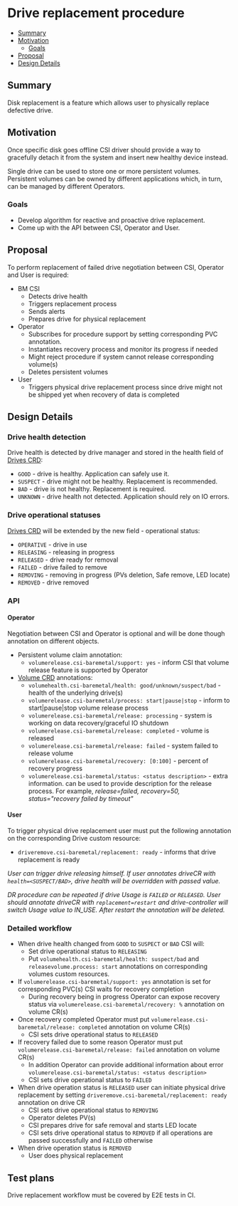 # Drive replacement procedure
<!-- toc -->
- [Summary](#summary)
- [Motivation](#motivation)
  - [Goals](#goals)
- [Proposal](#proposal)  
- [Design Details](#design-details)  
<!-- /toc -->
## Summary
Disk replacement is a feature which allows user to physically replace defective drive.

## Motivation
Once specific disk goes offline CSI driver should provide a way to gracefully detach it from the system and insert new healthy device instead.

Single drive can be used to store one or more persistent volumes. Persistent volumes can be owned by different applications which, in turn, can be managed by different Operators.

### Goals
- Develop algorithm for reactive and proactive drive replacement.
- Come up with the API between CSI, Operator and User.

## Proposal
To perform replacement of failed drive negotiation between CSI, Operator and User is required:

* BM CSI
  - Detects drive health
  - Triggers replacement process
  - Sends alerts
  - Prepares drive for physical replacement
* Operator
  - Subscribes for procedure support by setting corresponding PVC annotation.
  - Instantiates recovery process and monitor its progress if needed
  - Might reject procedure if system cannot release corresponding volume(s)
  - Deletes persistent volumes
* User
  - Triggers physical drive replacement process since drive might not be shipped yet when recovery of data is completed
## Design Details
### Drive health detection
Drive health is detected by drive manager and stored in the health field of [Drives CRD](https://github.com/dell/csi-baremetal/blob/master/charts/csi-baremetal-driver/crds/csi-baremetal.dell.com_drives.yaml): 
- `GOOD` - drive is healthy. Application can safely use it.
- `SUSPECT` - drive might not be healthy. Replacement is recommended.
- `BAD` - drive is not healthy. Replacement is required.
- `UNKNOWN` - drive health not detected. Application should rely on IO errors.
### Drive operational statuses
[Drives CRD](https://github.com/dell/csi-baremetal/blob/master/charts/csi-baremetal-driver/crds/csi-baremetal.dell.com_drives.yaml) will be extended by the new field - operational status: 
- `OPERATIVE` - drive in use
- `RELEASING` - releasing in progress
- `RELEASED` - drive ready for removal
- `FAILED` - drive failed to remove
- `REMOVING` - removing in progress (PVs deletion, Safe remove, LED locate)
- `REMOVED` - drive removed
### API
#### Operator
Negotiation between CSI and Operator is optional and will be done though annotation on different objects.
* Persistent volume claim annotation:
  - `volumerelease.csi-baremetal/support: yes` - inform CSI that volume release feature is supported by Operator
* [Volume CRD](https://github.com/dell/csi-baremetal/blob/master/charts/csi-baremetal-driver/crds/csi-baremetal.dell.com_volumes.yaml) annotations:
  - `volumehealth.csi-baremetal/health: good/unknown/suspect/bad` - health of the underlying drive(s) 
  - `volumerelease.csi-baremetal/process: start|pause|stop` - inform to start|pause|stop volume release process
  - `volumerelease.csi-baremetal/release: processing` - system is working on data recovery/graceful IO shutdown
  - `volumerelease.csi-baremetal/release: completed` - volume is released
  - `volumerelease.csi-baremetal/release: failed` - system failed to release volume
  - `volumerelease.csi-baremetal/recovery: [0:100]` - percent of recovery progress
  - `volumerelease.csi-baremetal/status: <status description>` - extra information. can be used to provide description for the release process. For example, *release=failed, recovery=50, status="recovery failed by timeout"*
#### User
To trigger physical drive replacement user must put the following annotation on the corresponding Drive custom resource:
  - `driveremove.csi-baremetal/replacement: ready` - informs that drive replacement is ready

*User can trigger drive releasing himself. If user annotates driveCR with `health=<SUSPECT/BAD>`, drive health will be overridden with passed value.*

*DR procedure can be repeated if drive Usage is `FAILED` or `RELEASED`. User should annotate driveCR with `replacement=restart` and drive-controller will switch Usage value to IN_USE. After restart the annotation will be deleted.* 
### Detailed workflow
* When drive health changed from `GOOD` to `SUSPECT` or `BAD` CSI will:
  - Set drive operational status to `RELEASING`
  - Put `volumehealth.csi-baremetal/health: suspect/bad` and `releasevolume.process: start` annotations on corresponding volumes custom resources.    
* If `volumerelease.csi-baremetal/support: yes` annotation is set for corresponding PVC(s) CSI waits for recovery completion
  - During recovery being in progress Operator can expose recovery status via `volumerelease.csi-baremetal/recovery: %` annotation on volume CR(s)
* Once recovery completed Operator must put `volumerelease.csi-baremetal/release: completed` annotation on volume CR(s)
  - CSI sets drive operational status to `RELEASED`
* If recovery failed due to some reason Operator must put `volumerelease.csi-baremetal/release: failed` annotation on volume CR(s)
  - In addition Operator can provide additional information about error `volumerelease.csi-baremetal/status: <status description>`
  - CSI sets drive operational status to `FAILED`
* When drive operation status is `RELEASED` user can initiate physical drive replacement by setting `driveremove.csi-baremetal/replacement: ready` annotation on drive CR
  - CSI sets drive operational status to `REMOVING`
  - Operator deletes PV(s)
  - CSI prepares drive for safe removal and starts LED locate
  - CSI sets drive operational status to `REMOVED` if all operations are passed successfully and `FAILED` otherwise
* When drive operation status is `REMOVED`
  - User does physical replacement
## Test plans
Drive replacement workflow must be covered by E2E tests in CI.
